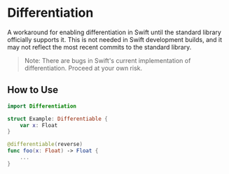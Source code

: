 # Differentiation

A workaround for enabling differentiation in Swift until the standard library officially supports it. This is not needed in Swift development builds, and it may not reflect the most recent commits to the standard library.

> Note: There are bugs in Swift's current implementation of differentiation. Proceed at your own risk.

## How to Use

```swift
import Differentiation

struct Example: Differentiable {
    var x: Float
}

@differentiable(reverse)
func foo(x: Float) -> Float {
    ...
}
```
